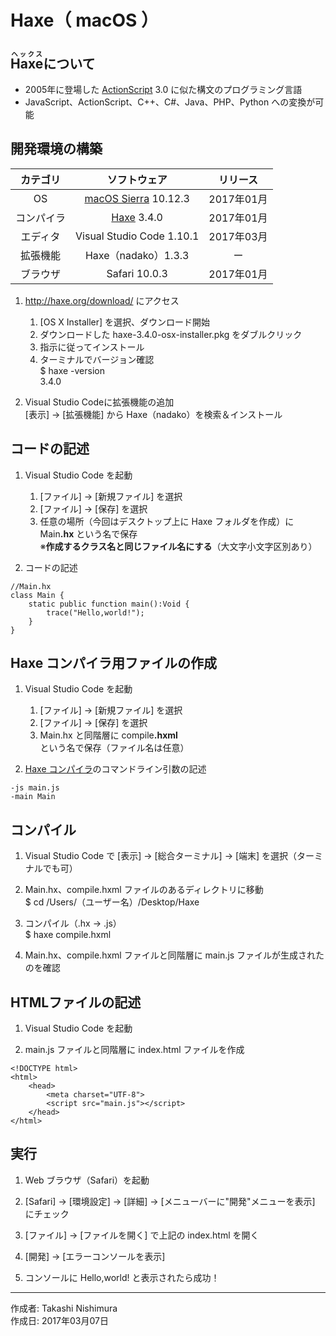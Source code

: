 # Haxe（ macOS ）

## <ruby>Haxe<rt>ヘックス</rt></ruby>について

* 2005年に登場した [ActionScript](https://ja.wikipedia.org/wiki/ActionScript) 3.0 に似た構文のプログラミング言語
* JavaScript、ActionScript、C++、C#、Java、PHP、Python への変換が可能

## 開発環境の構築

|カテゴリ|ソフトウェア|リリース|
|:--:|:--:|:--:|
|OS|[macOS Sierra](https://ja.wikipedia.org/wiki/MacOS_Sierra) 10.12.3|2017年01月|
|コンパイラ|[Haxe](https://haxe.org/download/list/) 3.4.0|2017年01月|
|エディタ|Visual Studio Code 1.10.1|2017年03月|
|拡張機能|Haxe（nadako）1.3.3|ー|
|ブラウザ|Safari 10.0.3|2017年01月|

1. http://haxe.org/download/ にアクセス
    1. [OS X Installer] を選択、ダウンロード開始
    1. ダウンロードした haxe-3.4.0-osx-installer.pkg をダブルクリック
    1. 指示に従ってインストール
    1. ターミナルでバージョン確認  
    $ haxe -version  
    3.4.0

1. Visual Studio Codeに拡張機能の追加  
    [表示] → [拡張機能] から Haxe（nadako）を検索＆インストール

## コードの記述

1. Visual Studio Code を起動
    1. [ファイル] → [新規ファイル] を選択
    1. [ファイル] → [保存] を選択
    1. 任意の場所（今回はデスクトップ上に Haxe フォルダを作成）に Main<b>.hx</b> という名で保存  
    ※<b>作成するクラス名と同じファイル名にする</b>（大文字小文字区別あり）

1. コードの記述
```
//Main.hx
class Main {
    static public function main():Void {
        trace("Hello,world!");
    }
}
```

## Haxe コンパイラ用ファイルの作成

1. Visual Studio Code を起動
    1. [ファイル] → [新規ファイル] を選択
    1. [ファイル] → [保存] を選択
    1. Main.hx と同階層に compile<b>.hxml</b> という名で保存（ファイル名は任意）

1. [Haxe コンパイラ](http://old.haxe.org/doc/compiler?lang=jp)のコマンドライン引数の記述
```
-js main.js
-main Main
```

## コンパイル

1. Visual Studio Code で [表示] → [総合ターミナル] → [端末] を選択（ターミナルでも可）

1. Main.hx、compile.hxml ファイルのあるディレクトリに移動  
$ cd /Users/（ユーザー名）/Desktop/Haxe

1. コンパイル（.hx → .js）  
$ haxe compile.hxml

1. Main.hx、compile.hxml ファイルと同階層に main.js ファイルが生成されたのを確認

## HTMLファイルの記述

1. Visual Studio Code を起動

1. main.js ファイルと同階層に index.html ファイルを作成

```
<!DOCTYPE html>
<html>
    <head>
        <meta charset="UTF-8">
        <script src="main.js"></script>
    </head>
</html>
```

## 実行

1. Web ブラウザ（Safari）を起動

1. [Safari] → [環境設定] → [詳細] → [メニューバーに"開発"メニューを表示] にチェック

1. [ファイル] → [ファイルを開く] で上記の index.html を開く

1. [開発] → [エラーコンソールを表示]

1. コンソールに Hello,world! と表示されたら成功！

***
作成者: Takashi Nishimura  
作成日: 2017年03月07日
